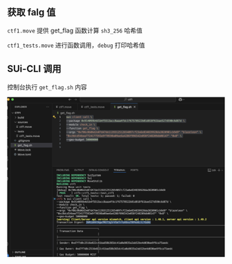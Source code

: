 ## 获取 falg 值
`ctf1.move` 提供 get_flag 函数计算 `sh3_256` 哈希值

`ctf1_tests.move` 进行函数调用，`debug` 打印哈希值

## SUi-CLI 调用

控制台执行 `get_flag.sh` 内容

![截图](../../images/task7-cli.png)